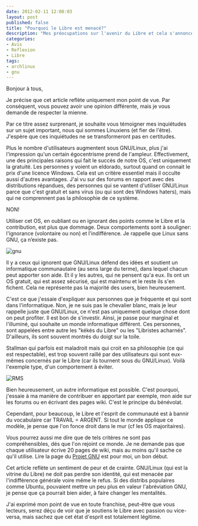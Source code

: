 ```yaml
---
date: 2012-02-11 12:08:03
layout: post
published: false
title: "Pourquoi le Libre est menacé?"
description: "Mes préocupations sur l'avenir du Libre et cela s'annonce rude."
categories:
- Avis
- Reflexion
- Libre
tags:
- archlinux
- gnu
---
```


Bonjour à tous,

Je précise que cet article reflète uniquement mon point de vue. Par conséquent, vous pouvez avoir une opinion différente, mais je vous demande de respecter la mienne.

Par ce titre assez surprenant, je souhaite vous témoigner mes inquiétudes sur un sujet important, nous qui sommes Linuxiens (et fier de l'être). J'espère que ces inquiétudes ne se transformeront pas en certitudes.

<!-- more -->

Plus le nombre d'utilisateurs augmentent sous GNU/Linux, plus j'ai l'impression qu'un certain égocentrisme prend de l'ampleur. Effectivement, une des principales raisons qui fait le succès de notre OS, c'est uniquement la gratuité. Les personnes y voient un eldorado, surtout quand on connait le prix d'une licence Windows. Cela est un critère essentiel mais il occulte aussi d'autres avantages. J'ai vu sur des forums en rapport avec des distributions répandues, des personnes qui se vantent d'utiliser GNU/Linux parce que c'est gratuit et sans virus (ou qui sont des Windows haters), mais qui ne comprennent pas la philosophie de ce système.

NON!

Utiliser cet OS, en oubliant ou en ignorant des points comme le Libre et la contribution, est plus que dommage. Deux comportements sont à souligner: l'ignorance (volontaire ou non) et l'indifférence. Je rappelle que Linux sans GNU, ça n’existe pas.

<img class="imgcenter" alt="gnu" src="http://linuxien.legtux.org/uploads/images/2012/02/GNU.png">

Il y a ceux qui ignorent que GNU/Linux défend des idées et soutient un informatique communautaire (au sens large du terme), dans lequel chacun peut apporter son aide. Et il y les autres, qui ne pensent qu'a eux. Ils ont un OS gratuit, qui est assez sécurisé, qui est maintenu et le reste ils s'en fichent. Cela ne représente pas la majorité des users, bien heureusement.

C'est ce que j'essaie d'expliquer aux personnes que je fréquente et qui sont dans l'informatique. Non, je ne suis pas le chevalier blanc, mais je leur rappelle juste que GNU/Linux, ce n'est pas uniquement quelque chose dont on peut profiter. Il est bon de s'investir. Ainsi, je passe pour marginal et l'illuminé, qui souhaite un monde informatique différent. Ces personnes, sont appelées entre autre les "kékés du Libre" ou les "Libristes acharnés". D'ailleurs, ils sont souvent montrés du doigt sur la toile.

Stallman qui parfois est maladroit mais qui croit en sa philosophie (ce qui est respectable), est trop souvent raillé par des utilisateurs qui sont eux-mêmes concernés par le Libre (car ils tournent sous du GNU/Linux). Voilà l'exemple type, d'un comportement à éviter.

<img class="imgcenter" alt="RMS" src="http://linuxien.legtux.org/uploads/images/2012/02/stallman.jpg">

Bien heureusement, un autre informatique est possible. C'est pourquoi, j'essaie à ma manière de contribuer en apportant par exemple, mon aide sur les forums ou en écrivant des pages wiki. C'est le principe du bénévolat.

Cependant, pour beaucoup, le Libre et l'esprit de communauté est à bannir du vocabulaire car TRAVAIL = ARGENT. Si tout le monde applique ce modèle, je pense que l'on fonce droit dans le mur (cf les OS majoritaires).

Vous pourrez aussi me dire que de tels critères ne sont pas compréhensibles, dés que l'on rejoint ce monde. Je ne demande pas que chaque utilisateur écrive 20 pages de wiki, mais au moins qu'il sache ce qu'il utilise. Lire la page du [Projet GNU](http://www.gnu.org/home.fr.html) est pour moi, un bon début.

Cet article reflète un sentiment de peur et de crainte. GNU/Linux (qui est la vitrine du Libre) ne doit pas perdre son identité, qui est menacée par l'indifférence générale voire même le refus. Si des distribs populaires comme Ubuntu, pouvaient mettre un peu plus en valeur l'abréviation GNU, je pense que ça pourrait bien aider, à faire changer les mentalités.

J'ai exprimé mon point de vue en toute franchise, peut-être que vous lecteurs, serez déçu de voir que je soutiens le Libre avec passion ou vice-versa, mais sachez que cet état d'esprit est totalement légitime.
